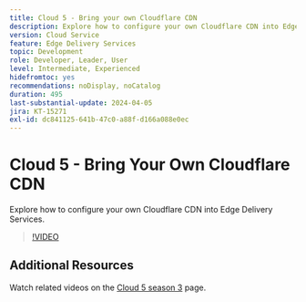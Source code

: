 ```yaml
---
title: Cloud 5 - Bring your own Cloudflare CDN
description: Explore how to configure your own Cloudflare CDN into Edge Delivery Services.
version: Cloud Service
feature: Edge Delivery Services
topic: Development
role: Developer, Leader, User
level: Intermediate, Experienced
hidefromtoc: yes
recommendations: noDisplay, noCatalog
duration: 495
last-substantial-update: 2024-04-05
jira: KT-15271
exl-id: dc841125-641b-47c0-a88f-d166a088e0ec
---
```

# Cloud 5 - Bring Your Own Cloudflare CDN

Explore how to configure your own Cloudflare CDN into Edge Delivery Services.

>[!VIDEO](https://video.tv.adobe.com/v/3428100/?quality=12&learn=on)

## Additional Resources

Watch related videos on the [Cloud 5 season 3](../cloud5-season-3.md) page.
